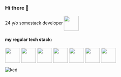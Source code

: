 ### Hi there 👋

24 y/o somestack developer <img src="https://api.iconify.design/twemoji:ghost.svg" height="48px" style="color: red;" width="48px" align="center" />

#### my regular tech stack:
<p>
  <img src="https://api.iconify.design/logos:figma.svg" height="48px" width="48px" align="center" />
  <img src="https://api.iconify.design/devicon:neovim.svg" height="48px" width="48px" align="center" />
  <img src="https://api.iconify.design/vscode-icons:file-type-light-tmux.svg" height="48px" width="48px" align="center" />
  <img src="https://api.iconify.design/vscode-icons:file-type-rust.svg" height="48px" width="48px" align="center" />
  <img src="https://api.iconify.design/logos:typescript-icon.svg" height="48px" width="48px" align="center" />
  <img src="https://api.iconify.design/vscode-icons:file-type-nestjs.svg" height="48px" width="48px" align="center" />
  <img src="https://api.iconify.design/vscode-icons:file-type-lua.svg" height="48px" width="48px" align="center" />
</p>

![kcd](https://giffiles.alphacoders.com/208/208204.gif)

